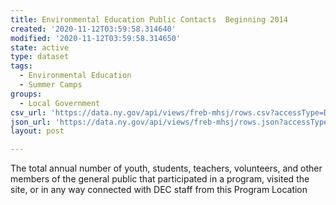 ```yaml
---
title: Environmental Education Public Contacts  Beginning 2014
created: '2020-11-12T03:59:58.314640'
modified: '2020-11-12T03:59:58.314650'
state: active
type: dataset
tags:
  - Environmental Education
  - Summer Camps
groups:
  - Local Government
csv_url: 'https://data.ny.gov/api/views/freb-mhsj/rows.csv?accessType=DOWNLOAD'
json_url: 'https://data.ny.gov/api/views/freb-mhsj/rows.json?accessType=DOWNLOAD'
layout: post

---
```

The total annual number of youth, students, teachers, volunteers, and other members of the general public that participated in a program, visited the site, or in any way connected with DEC staff from this Program Location
